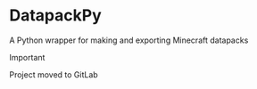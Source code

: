 # DatapackPy
A Python wrapper for making and exporting Minecraft datapacks 

> [!IMPORTANT]  
> Project moved to GitLab
